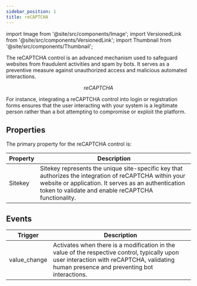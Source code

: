```yaml
---
sidebar_position: 1
title: reCAPTCHA
---
```


import Image from '@site/src/components/Image';
import VersionedLink from '@site/src/components/VersionedLink';
import Thumbnail from '@site/src/components/Thumbnail';

The reCAPTCHA control is an advanced mechanism used to safeguard websites from fraudulent activities and spam by bots. It serves as a preventive measure against unauthorized access and malicious automated interactions.

<figure>
  <Thumbnail src="/img/reference/controls/recaptcha/preview.jpeg" alt="reCAPTCHA" />
  <figcaption align = "center"><i>reCAPTCHA</i></figcaption>
</figure>


For instance, integrating a reCAPTCHA control into login or registration forms ensures that the user interacting with your system is a legitimate person rather than a bot attempting to compromise or exploit the platform.

## Properties

The primary property for the reCAPTCHA control is:

| Property | Description |
|----------|-------------|
| Sitekey  | Sitekey represents the unique site-specific key that authorizes the integration of reCAPTCHA within your website or application. It serves as an authentication token to validate and enable reCAPTCHA functionality. |



## Events


| Trigger      | Description                                                                                                         |
|--------------|---------------------------------------------------------------------------------------------------------------------|
| value_change | Activates when there is a modification in the value of the respective control, typically upon user interaction with reCAPTCHA, validating human presence and preventing bot interactions. |

<figure>
  <Thumbnail src="/img/reference/controls/recaptcha/usecase.jpeg" alt="reCaptcha" />
</figure>